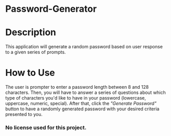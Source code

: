 # Password-Generator

# Description

This application will generate a random password based on user response to a given series of prompts.

# How to Use

The user is prompter to enter a password length between 8 and 128 characters. Then, you will have to answer a series of questions about which type of characters you'd like to have in your password (lowercase, uppercase, numeric, special). After that, click the _"Generate Password"_ button to have a randomly generated password with your desired criteria presented to you.

### No license used for this project.
